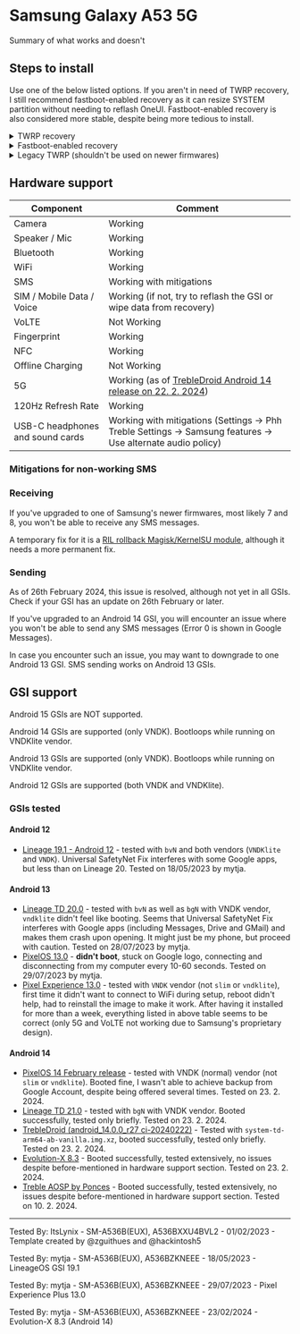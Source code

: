 # Samsung Galaxy A53 5G

Summary of what works and doesn't

## Steps to install

Use one of the below listed options. If you aren't in need of TWRP recovery, I still recommend fastboot-enabled recovery as it can resize SYSTEM partition without needing to reflash OneUI. Fastboot-enabled recovery is also considered more stable, despite being more tedious to install.

<details>
  <summary>TWRP recovery</summary>

Download the latest TWRP from [my collection of A53 files](https://git.severkar.eu/SM-A536/downloads/releases/tag/twrp) and follow instructions there.
</details>

<details>
  <summary>Fastboot-enabled recovery</summary>

As afaneh stopped maintaining the permissive kernel and TWRP ~~and nobody replaced him~~, his permissive kernel is likely broken on newer OneUI versions. At least I couldn't get it to install and successfully boot on OneUI 6 (Android 14). This makes installation a bit harder.

Make sure your bootloader is already unlocked. Below procedure **WILL** delete all your data, so please make a backup of anything important. This procedure presumes you already have Odin and Android Studio with fastboot installed. If not, please install Odin from [here](https://xdaforums.com/t/patched-odin-3-13-1.3762572/) (only for Windows) and Android Studio from [here](https://developer.android.com/studio). You can install fastboot from within Android Studio. 

1. Download files from [latest release](https://github.com/mytja/Patch-Recovery)

If your Samsung device already has fastbootd, boot into fastboot and skip straight to step 8! Your Samsung device should be plugged into your computer from now on, with USB debugging enabled.

2. Boot into Download Mode by holding VOL UP and VOL DOWN simultaneously when the device is off. Alternatively, you can run `adb reboot download`.

3. TURN OFF AUTO RESTART IN ODIN (options tab), AS RESTARTING TO STOCK ROM WILL WIPE CUSTOM RECOVERY!

4. Select patched recovery (`.tar.md5` file) as AP file and `vbmeta` (`.tar` file) as USERDATA. This is enables fastboot, as modern Samsung devices don't have this feature enabled.

5. Once flash is complete, hold VOL DOWN and SIDE KEY (power button) to exit Download Mode, then IMMEDIATELY change to VOL UP and SIDE KEY (power button) when screen goes black. If you screw this up and you don't time it correctly, you'll end up booting in best case in OneUI or in worst case a bootloop. You'll need to repeat the before mentioned procedure (go back to step 2).

6. Press the VOL UP and VOL DOWN buttons to select the fastboot option once in Android recovery.

7. Press SIDE KEY to boot into fastbootd.

8. Run `fastboot devices` in Windows Terminal or Command Prompt to ensure the device is recognized.

9. If your GSI came in a compressed file (.xz, .zip, etc.) extract it with your program of choice. You should be left with a .img file. Rename this file to system.img. All of this should be done in your downloads folder.

10. Navigate your command prompt using `cd` to your Downloads folder. In my case, it was `cd C:\Users\User\Downloads\`. Your username might be different.

11. Run `fastboot erase system`.

12. Run `fastboot flash system system.img`. This might take a few minutes to complete. If you get an error about system partition size, scroll to the bottom of [this article](https://source.android.com/docs/setup/create/gsi) and run the command to free up space.

13. Once complete, run `fastboot -w`. If this returns an error, do not retry and proceed to the next step. If it ran successfully, do a `fastboot reboot` and enjoy your newly flashed GSI.

14. Select an option "Enter recovery" or something similar and select it by clicking the SIDE KEY (power button). You should be transferred back to the recovery. In case you accidentally rebooted the system, you will have to return to step 11. In a worst case scenario, you may have to go to the PANIK GUIDE to completely reset, then go from step 1. Alternatively, you may also do a `fastboot reboot recovery`.

15. Use VOL UP and VOL DOWN to select 'Wipe Data/Factory Reset' and use SIDE KEY to confirm.

16. After wiping data, use VOL UP and VOL DOWN to reboot (should be the first option in Android recovery).

17. You should get rebooted to your newly flashed GSI. Enjoy.

This procedure should work for any Samsung device and was modified from [woffles_'s guide on XDA](https://xdaforums.com/t/full-definitive-guide-installing-custom-roms-gsis-without-twrp-on-samsung-phones.4551963/). Thank you so much.
</details>

<details>
  <summary>Legacy TWRP (shouldn't be used on newer firmwares)</summary>

* Flash [TWRP](https://git.severkar.eu/SM-A536/downloads/releases/tag/legacy) as AP and [one of patched VBMETAs, located at the bottom of first message](https://xdaforums.com/t/recovery-unofficial-twrp-for-galaxy-a53-5g-exynos.4467443/) as USERDATA with Odin.

* Reboot to recovery via recovery key combo (Vol up + power + USB connected).

* Open TWRP Terminal, execute "multidisabler" command, then go to Wipe > Format Data > Yes and reboot recovery.

* [ADB](https://developer.android.com/studio/releases/platform-tools) Push [a kernel ZIP](https://git.severkar.eu/SM-A536/downloads/releases/tag/legacy), corresponding to your firmware release date, to /sdcard

* Flash the pushed ZIP (GSI won't boot without it.)

* Flash any GSI image as system image in TWRP, then reboot system and enjoy.
</details>

## Hardware support

| Component                        |      Comment                                                                                                 |
|----------------------------------|--------------------------------------------------------------------------------------------------------------|
| Camera                           | Working                                                                                                      |
| Speaker / Mic                    | Working                                                                                                      |
| Bluetooth                        | Working                                                                                                      |
| WiFi                             | Working                                                                                                      |
| SMS                              | Working with mitigations                                                                                 |
| SIM / Mobile Data / Voice        | Working (if not, try to reflash the GSI or wipe data from recovery)                                                                 |
| VoLTE                            | Not Working                                                                                                  |
| Fingerprint                      | Working                                                                                                      |
| NFC                              | Working                                                                                                      |
| Offline Charging                 | Not Working                                                                                                      |
| 5G                               | Working (as of [TrebleDroid Android 14 release on 22. 2. 2024](https://github.com/TrebleDroid/treble_experimentations/releases/tag/ci-20240222))                                                                                                  |
| 120Hz Refresh Rate               | Working                                                                                                      |
| USB-C headphones and sound cards | Working with mitigations (Settings -> Phh Treble Settings -> Samsung features -> Use alternate audio policy) |

### Mitigations for non-working SMS

### Receiving
If you've upgraded to one of Samsung's newer firmwares, most likely 7 and 8, you won't be able to receive any SMS messages.

A temporary fix for it is a [RIL rollback Magisk/KernelSU module](https://xdaforums.com/t/sms-fix-for-exynos-devices-running-a-gsi.4658849/), although it needs a more permanent fix.

### Sending
As of 26th February 2024, this issue is resolved, although not yet in all GSIs. Check if your GSI has an update on 26th February or later.

If you've upgraded to an Android 14 GSI, you will encounter an issue where you won't be able to send any SMS messages (Error 0 is shown in Google Messages).

In case you encounter such an issue, you may want to downgrade to one Android 13 GSI. SMS sending works on Android 13 GSIs.

## GSI support
Android 15 GSIs are NOT supported.

Android 14 GSIs are supported (only VNDK). Bootloops while running on VNDKlite vendor.

Android 13 GSIs are supported (only VNDK). Bootloops while running on VNDKlite vendor.

Android 12 GSIs are supported (both VNDK and VNDKlite).

### GSIs tested

#### Android 12
- [Lineage 19.1 - Android 12](https://sourceforge.net/projects/andyyan-gsi/files/lineage-19.x/) - tested with `bvN` and both vendors (`VNDKlite` and `VNDK`). Universal SafetyNet Fix interferes with some Google apps, but less than on Lineage 20. Tested on 18/05/2023 by mytja.

#### Android 13
- [Lineage TD 20.0](https://sourceforge.net/projects/andyyan-gsi/files/lineage-20-td/) - tested with `bvN` as well as `bgN` with VNDK vendor, `vndklite` didn't feel like booting. Seems that Universal SafetyNet Fix interferes with Google apps (including Messages, Drive and GMail) and makes them crash upon opening. It might just be my phone, but proceed with caution. Tested on 28/07/2023 by mytja.
- [PixelOS 13.0](https://sourceforge.net/projects/misterztr-gsi/files/PixelOS/Android%2013/) - **didn't boot**, stuck on Google logo, connecting and disconnecting from my computer every 10-60 seconds. Tested on 29/07/2023 by mytja.
- [Pixel Experience 13.0](https://github.com/ponces/treble_build_pe/releases/) - tested with `VNDK` vendor (not `slim` or `vndklite`), first time it didn't want to connect to WiFi during setup, reboot didn't help, had to reinstall the image to make it work. After having it installed for more than a week, everything listed in above table seems to be correct (only 5G and VoLTE not working due to Samsung's proprietary design).

#### Android 14
- [PixelOS 14 February release](https://github.com/MisterZtr/PixelOS_gsi/releases/tag/v2024.02.18) - tested with VNDK (normal) vendor (not `slim` or `vndklite`). Booted fine, I wasn't able to achieve backup from Google Account, despite being offered several times. Tested on 23. 2. 2024.
- [Lineage TD 21.0](https://sourceforge.net/projects/andyyan-gsi/files/lineage-21-td/) - tested with `bgN` with VNDK vendor. Booted successfully, tested only briefly. Tested on 23. 2. 2024.
- [TrebleDroid (android_14.0.0_r27 ci-20240222)](https://github.com/TrebleDroid/treble_experimentations/releases/tag/ci-20240222) - Tested with `system-td-arm64-ab-vanilla.img.xz`, booted successfully, tested only briefly. Tested on 23. 2. 2024.
- [Evolution-X 8.3](https://github.com/ahnet-69/treble_evo/releases/tag/v8.3-20240207) - Booted successfully, tested extensively, no issues despite before-mentioned in hardware support section. Tested on 23. 2. 2024.
- [Treble AOSP by Ponces](https://github.com/ponces/treble_aosp/releases/tag/v2024.02.06) - Booted successfully, tested extensively, no issues despite before-mentioned in hardware support section. Tested on 10. 2. 2024.

---

Tested By: ItsLynix - SM-A536B(EUX), A536BXXU4BVL2 - 01/02/2023 - Template created by @zguithues and @hackintosh5

Tested By: mytja - SM-A536B(EUX), A536BZKNEEE - 18/05/2023 - LineageOS GSI 19.1

Tested By: mytja - SM-A536B(EUX), A536BZKNEEE - 29/07/2023 - Pixel Experience Plus 13.0

Tested By: mytja - SM-A536B(EUX), A536BZKNEEE - 23/02/2024 - Evolution-X 8.3 (Android 14)